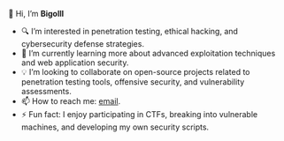 👋 Hi, I’m **Bigolll**
- 🔍 I’m interested in penetration testing, ethical hacking, and cybersecurity defense strategies.
- 🌱 I’m currently learning more about advanced exploitation techniques and web application security.
- 💡 I’m looking to collaborate on open-source projects related to penetration testing tools, offensive security, and vulnerability assessments.
- 📫 How to reach me: [email](mailto:bigol.eid@proton.me).
- ⚡ Fun fact: I enjoy participating in CTFs, breaking into vulnerable machines, and developing my own security scripts.
